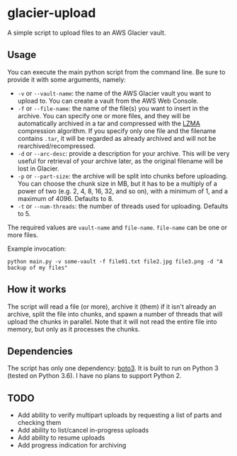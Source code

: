 # glacier-upload

A simple script to upload files to an AWS Glacier vault.

## Usage

You can execute the main python script from the command line. Be sure to provide it with some arguments, namely:

- `-v` or `--vault-name`: the name of the AWS Glacier vault you want to upload to. You can create a vault from the AWS Web Console.
- `-f` or `--file-name`: the name of the file(s) you want to insert in the archive. You can specify one or more files, and they will be automatically archived in a tar and compressed with the [LZMA](https://en.wikipedia.org/wiki/Lempel%E2%80%93Ziv%E2%80%93Markov_chain_algorithm) compression algorithm. If you specify only one file and the filename contains `.tar`, it will be regarded as already archived and will not be rearchived/recompressed.
- `-d` or `--arc-desc`: provide a description for your archive. This will be very useful for retrieval of your archive later, as the original filename will be lost in Glacier.
- `-p` or `--part-size`: the archive will be split into chunks before uploading. You can choose the chunk size in MB, but it has to be a multiply of a power of two (e.g. 2, 4, 8, 16, 32, and so on), with a minimum of 1, and a maximum of 4096. Defaults to 8.
- `-t` or `--num-threads`: the number of threads used for uploading. Defaults to 5.

The required values are `vault-name` and `file-name`. `file-name` can be one or more files.

Example invocation:

```
python main.py -v some-vault -f file01.txt file2.jpg file3.png -d "A backup of my files"
```

## How it works

The script will read a file (or more), archive it (them) if it isn't already an archive, split the file into chunks, and spawn a number of threads that will upload the chunks in parallel. Note that it will not read the entire file into memory, but only as it processes the chunks.

## Dependencies

The script has only one dependency: [boto3](https://github.com/boto/boto3/). It is built to run on Python 3 (tested on Python 3.6). I have no plans to support Python 2.

## TODO

- Add ability to verify multipart uploads by requesting a list of parts and checking them
- Add ability to list/cancel in-progress uploads
- Add ability to resume uploads
- Add progress indication for archiving
